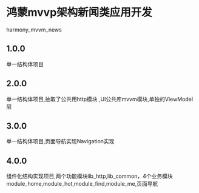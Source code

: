# 鸿蒙mvvp架构新闻类应用开发<br>
harmony_mvvm_news<br>
## 1.0.0 
单一结构体项目

## 2.0.0
单一结构体项目,抽取了公共用http模块 ,UI公共库mvvm模块,单独的ViewModel层

## 3.0.0
单一结构体项目,页面导航实现Navigation实现

## 4.0.0
组件化结构实现项目,两个功能模块lib_http,lib_common，4个业务模块module_home,module_hot,module_find,module_me,页面导航

